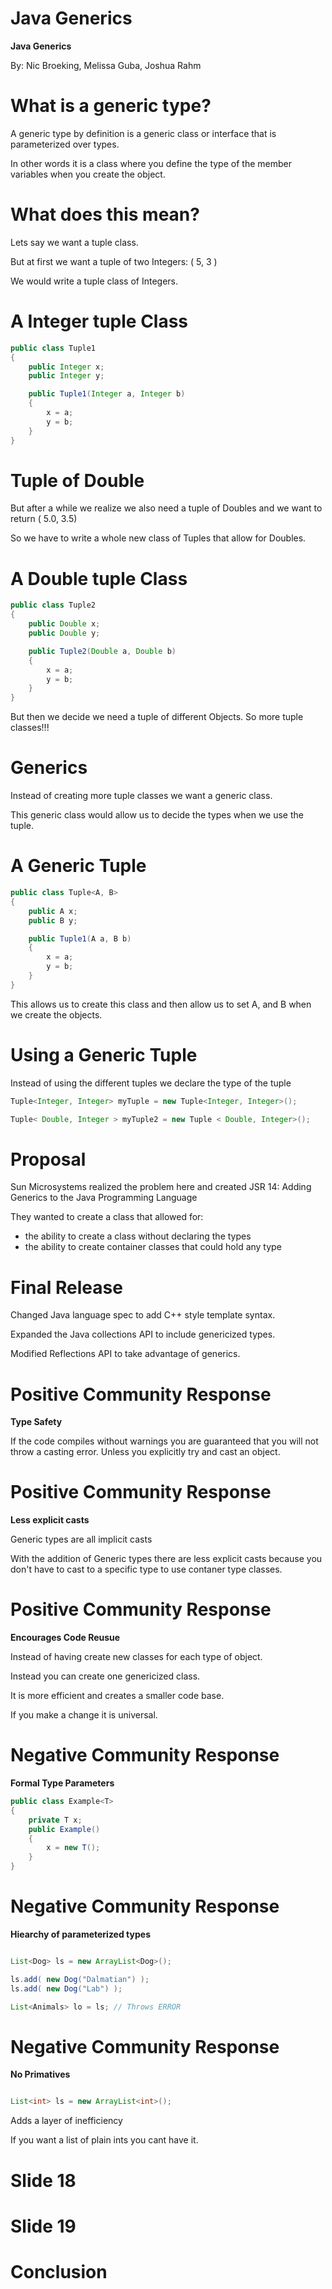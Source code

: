 Java Generics
=============

**Java Generics**

By: Nic Broeking, Melissa Guba, Joshua Rahm

What is a generic type?
=======================

A generic type by definition is a generic class or interface that is parameterized over types.

In other words it is a class where you define the type of the member variables when you create the object.

What does this mean?
====================

Lets say we want a tuple class.

But at first we want a tuple of two Integers: ( 5, 3 )

We would write a tuple class of Integers. 

A Integer tuple Class
=====================

~~~~~~~~~~~~~~~~~~~~~~~~~~~~~~~~~~~~~~~~~~~~~~~~~~~~~~~~~~Java
public class Tuple1
{
	public Integer x;
	public Integer y;

	public Tuple1(Integer a, Integer b)
	{
		x = a;
		y = b;
	}
}
~~~~~~~~~~~~~~~~~~~~~~~~~~~~~~~~~~~~~~~~~~~~~~~~~~~~~~~~~~~~~~

Tuple of Double
===============

But after a while we realize we also need a tuple of Doubles and we want to return ( 5.0, 3.5)

So we have to write a whole new class of Tuples that allow for Doubles. 

A Double tuple Class
====================

~~~~~~~~~~~~~~~~~~~~~~~~~~~~~~~~~~~~~~~~~~~~~~~~~~~~~~~~~~Java
public class Tuple2
{
	public Double x;
	public Double y;

	public Tuple2(Double a, Double b)
	{
		x = a;
		y = b;
	}
}
~~~~~~~~~~~~~~~~~~~~~~~~~~~~~~~~~~~~~~~~~~~~~~~~~~~~~~~~~~~~~~

But then we decide we need a tuple of different Objects. So more tuple classes!!!

Generics
========

Instead of creating more tuple classes we want a generic class. 

This generic class would allow us to decide the types when we use the tuple.

A Generic Tuple
===============

~~~~~~~~~~~~~~~~~~~~~~~~~~~~~~~~~~~~~~~~~~~~~~~~~~~~~~~~~~Java
public class Tuple<A, B>
{
	public A x;
	public B y;

	public Tuple1(A a, B b)
	{
		x = a;
		y = b;
	}
}
~~~~~~~~~~~~~~~~~~~~~~~~~~~~~~~~~~~~~~~~~~~~~~~~~~~~~~~~~~~~~~

This allows us to create this class and then allow us to set A, and B when we create the objects.

Using a Generic Tuple
=====================

Instead of using the different tuples we declare the type of the tuple

~~~~~~~~~~~~~~~~~~~~~~~~~~~~~Java
Tuple<Integer, Integer> myTuple = new Tuple<Integer, Integer>();

Tuple< Double, Integer > myTuple2 = new Tuple < Double, Integer>();
~~~~~~~~~~~~~~~~~~~~~~~~~~~~~~

Proposal
========

Sun Microsystems realized the problem here and created JSR 14: Adding Generics to the Java Programming Language

They wanted to create a class that allowed for:
* the ability to create a class without declaring the types
* the ability to create container classes that could hold any type

Final Release
=============

Changed Java language spec to add C++ style template syntax.

Expanded the Java collections API to include genericized types.

Modified Reflections API to take advantage of generics. 


Positive Community Response
===========================

**Type Safety**

If the code compiles without warnings you are guaranteed that you will not throw a casting error. Unless you explicitly try and cast an object.

Positive Community Response
===========================

**Less explicit casts**

Generic types are all implicit casts

With the addition of Generic types there are less explicit casts because you don't have to cast to a specific type to use contaner type classes.

Positive Community Response
===========================

**Encourages Code Reusue**

Instead of having create new classes for each type of object.

Instead you can create one genericized class.

It is more efficient and creates a smaller code base.

If you make a change it is universal.

Negative Community Response
===========================

**Formal Type Parameters**

~~~~~~~~~~~~~~~Java
public class Example<T>
{
	private T x;
	public Example()
	{
		x = new T();
	}
}

~~~~~~~~~~~~~~~~

Negative Community Response
===========================

**Hiearchy of parameterized types**

~~~~~~~~~~~~~~~~~~~Java

List<Dog> ls = new ArrayList<Dog>();

ls.add( new Dog("Dalmatian") );
ls.add( new Dog("Lab") );

List<Animals> lo = ls; // Throws ERROR

~~~~~~~~~~~~~~~~~~~

Negative Community Response
==========================

**No Primatives**

~~~~~~~~~~Java

List<int> ls = new ArrayList<int>();

~~~~~~~~~~

Adds a layer of inefficiency

If you want a list of plain ints you cant have it.

Slide 18
========

Slide 19
========

Conclusion
==========





